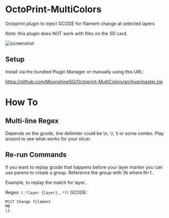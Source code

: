 # OctoPrint-MultiColors

Octoprint plugin to inject GCODE for filament change at selected layers

Note: this plugin does NOT work with files on the SD card.

![screenshot](screenshot_1.png)


## Setup

Install via the bundled Plugin Manager or manually using this URL:

https://github.com/MoonshineSG/Octoprint-MultiColors/archive/master.zip

# How To

## Multi-line Regex

Depends on the gcode, line delimiter could be \n, \r, \l or some combo.  Play around to see what works for your slicer.

## Re-run Commands

If you want to replay gcode that happens before your layer marker you can use parens to create a group.  Reference the group with \N where N=1..

Example, to replay the match for layer..

Regex: `(.*layer {layer},.*?)`
GCODE:
```
M117 Change filament
M0
\1
```
